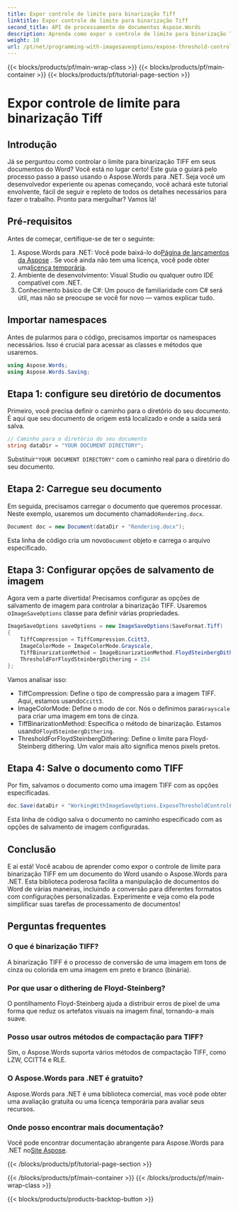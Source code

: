 ```yaml
---
title: Expor controle de limite para binarização Tiff
linktitle: Expor controle de limite para binarização Tiff
second_title: API de processamento de documentos Aspose.Words
description: Aprenda como expor o controle de limite para binarização TIFF em documentos do Word usando o Aspose.Words para .NET com este guia passo a passo abrangente.
weight: 10
url: /pt/net/programming-with-imagesaveoptions/expose-threshold-control-for-tiff-binarization/
---
```


{{< blocks/products/pf/main-wrap-class >}}
{{< blocks/products/pf/main-container >}}
{{< blocks/products/pf/tutorial-page-section >}}

# Expor controle de limite para binarização Tiff

## Introdução

Já se perguntou como controlar o limite para binarização TIFF em seus documentos do Word? Você está no lugar certo! Este guia o guiará pelo processo passo a passo usando o Aspose.Words para .NET. Seja você um desenvolvedor experiente ou apenas começando, você achará este tutorial envolvente, fácil de seguir e repleto de todos os detalhes necessários para fazer o trabalho. Pronto para mergulhar? Vamos lá!

## Pré-requisitos

Antes de começar, certifique-se de ter o seguinte:

1.  Aspose.Words para .NET: Você pode baixá-lo do[Página de lançamentos da Aspose](https://releases.aspose.com/words/net/) . Se você ainda não tem uma licença, você pode obter uma[licença temporária](https://purchase.aspose.com/temporary-license/).
2. Ambiente de desenvolvimento: Visual Studio ou qualquer outro IDE compatível com .NET.
3. Conhecimento básico de C#: Um pouco de familiaridade com C# será útil, mas não se preocupe se você for novo — vamos explicar tudo.

## Importar namespaces

Antes de pularmos para o código, precisamos importar os namespaces necessários. Isso é crucial para acessar as classes e métodos que usaremos.

```csharp
using Aspose.Words;
using Aspose.Words.Saving;
```

## Etapa 1: configure seu diretório de documentos

Primeiro, você precisa definir o caminho para o diretório do seu documento. É aqui que seu documento de origem está localizado e onde a saída será salva.

```csharp
// Caminho para o diretório do seu documento
string dataDir = "YOUR DOCUMENT DIRECTORY";
```

 Substituir`"YOUR DOCUMENT DIRECTORY"` com o caminho real para o diretório do seu documento.

## Etapa 2: Carregue seu documento

 Em seguida, precisamos carregar o documento que queremos processar. Neste exemplo, usaremos um documento chamado`Rendering.docx`.

```csharp
Document doc = new Document(dataDir + "Rendering.docx");
```

 Esta linha de código cria um novo`Document` objeto e carrega o arquivo especificado.

## Etapa 3: Configurar opções de salvamento de imagem

 Agora vem a parte divertida! Precisamos configurar as opções de salvamento de imagem para controlar a binarização TIFF. Usaremos o`ImageSaveOptions` classe para definir várias propriedades.

```csharp
ImageSaveOptions saveOptions = new ImageSaveOptions(SaveFormat.Tiff)
{
    TiffCompression = TiffCompression.Ccitt3,
    ImageColorMode = ImageColorMode.Grayscale,
    TiffBinarizationMethod = ImageBinarizationMethod.FloydSteinbergDithering,
    ThresholdForFloydSteinbergDithering = 254
};
```

Vamos analisar isso:
-  TiffCompression: Define o tipo de compressão para a imagem TIFF. Aqui, estamos usando`Ccitt3`.
-  ImageColorMode: Define o modo de cor. Nós o definimos para`Grayscale` para criar uma imagem em tons de cinza.
-  TiffBinarizationMethod: Especifica o método de binarização. Estamos usando`FloydSteinbergDithering`.
- ThresholdForFloydSteinbergDithering: Define o limite para Floyd-Steinberg dithering. Um valor mais alto significa menos pixels pretos.

## Etapa 4: Salve o documento como TIFF

Por fim, salvamos o documento como uma imagem TIFF com as opções especificadas.

```csharp
doc.Save(dataDir + "WorkingWithImageSaveOptions.ExposeThresholdControlForTiffBinarization.tiff", saveOptions);
```

Esta linha de código salva o documento no caminho especificado com as opções de salvamento de imagem configuradas.

## Conclusão

E aí está! Você acabou de aprender como expor o controle de limite para binarização TIFF em um documento do Word usando o Aspose.Words para .NET. Esta biblioteca poderosa facilita a manipulação de documentos do Word de várias maneiras, incluindo a conversão para diferentes formatos com configurações personalizadas. Experimente e veja como ela pode simplificar suas tarefas de processamento de documentos!

## Perguntas frequentes

### O que é binarização TIFF?
A binarização TIFF é o processo de conversão de uma imagem em tons de cinza ou colorida em uma imagem em preto e branco (binária).

### Por que usar o dithering de Floyd-Steinberg?
O pontilhamento Floyd-Steinberg ajuda a distribuir erros de pixel de uma forma que reduz os artefatos visuais na imagem final, tornando-a mais suave.

### Posso usar outros métodos de compactação para TIFF?
Sim, o Aspose.Words suporta vários métodos de compactação TIFF, como LZW, CCITT4 e RLE.

### O Aspose.Words para .NET é gratuito?
Aspose.Words para .NET é uma biblioteca comercial, mas você pode obter uma avaliação gratuita ou uma licença temporária para avaliar seus recursos.

### Onde posso encontrar mais documentação?
 Você pode encontrar documentação abrangente para Aspose.Words para .NET no[Site Aspose](https://reference.aspose.com/words/net/).

{{< /blocks/products/pf/tutorial-page-section >}}

{{< /blocks/products/pf/main-container >}}
{{< /blocks/products/pf/main-wrap-class >}}

{{< blocks/products/products-backtop-button >}}
